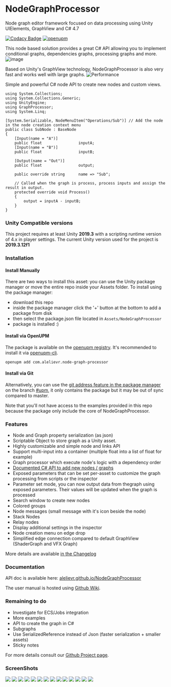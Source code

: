 # NodeGraphProcessor
Node graph editor framework focused on data processing using Unity UIElements, GraphView and C# 4.7

[![Codacy Badge](https://api.codacy.com/project/badge/Grade/4c62ece874d14a0b965b92cb163e3146)](https://www.codacy.com/manual/alelievr/NodeGraphProcessor?utm_source=github.com&amp;utm_medium=referral&amp;utm_content=alelievr/NodeGraphProcessor&amp;utm_campaign=Badge_Grade)
[![openupm](https://img.shields.io/npm/v/com.alelievr.node-graph-processor?label=openupm&registry_uri=https://package.openupm.com)](https://openupm.com/packages/com.alelievr.node-graph-processor/)

This node based solution provides a great C# API allowing you to implement conditional graphs, dependencies graphs, processing graphs and more.
![image](https://user-images.githubusercontent.com/6877923/83576832-f2486500-a532-11ea-9d2a-a6b75b980813.png)

Based on Unity's GraphView technology, NodeGraphProcessor is also very fast and works well with large graphs.
![Performance](https://user-images.githubusercontent.com/6877923/83576843-f70d1900-a532-11ea-80fb-c8fede6aa7ed.gif)

Simple and powerful C# node API to create new nodes and custom views.

```CSharp
using System.Collections;
using System.Collections.Generic;
using UnityEngine;
using GraphProcessor;
using System.Linq;

[System.Serializable, NodeMenuItem("Operations/Sub")] // Add the node in the node creation context menu
public class SubNode : BaseNode
{
    [Input(name = "A")]
    public float                inputA;
    [Input(name = "B")]
    public float                inputB;

    [Output(name = "Out")]
    public float				output;

    public override string		name => "Sub";

    // Called when the graph is process, process inputs and assign the result in output.
    protected override void Process()
    {
        output = inputA - inputB;
    }
}
```

### Unity Compatible versions

This project requires at least Unity **2019.3** with a scripting runtime version of 4.x in player settings.
The current Unity version used for the project is **2019.3.12f1**

### Installation

#### Install Manually
There are two ways to install this asset: you can use the Unity package manager or move the entire repo inside your Assets folder.
To install using the package manager:

- download this repo
- inside the package manager click the '+' button at the bottom to add a package from disk
- then select the package.json file located in `Assets/NodeGraphProcessor`
- package is installed :)

#### Install via OpenUPM

The package is available on the [openupm registry](https://openupm.com). It's recommended to install it via [openupm-cli](https://github.com/openupm/openupm-cli).

```
openupm add com.alelievr.node-graph-processor
```

#### Install via Git

Alternatively, you can use the [git address feature in the package manager](https://forum.unity.com/threads/git-support-on-package-manager.573673/) on the branch [#upm](https://github.com/alelievr/NodeGraphProcessor/tree/upm), it only contains the package but it may be out of sync compared to master.

Note that you'll not have access to the examples provided in this repo because the package only include the core of NodeGraphProcessor.

### Features

- Node and Graph property serialization (as json)
- Scriptable Object to store graph as a Unity asset.
- Highly customizable and simple node and links API
- Support multi-input into a container (multiple float into a list of float for example)
- Graph processor which execute node's logic with a dependency order
- [Documented C# API to add new nodes / graphs](https://github.com/alelievr/NodeGraphProcessor/wiki/Node-scripting-API)
- Exposed parameters that can be set per-asset to customize the graph processing from scripts or the inspector
- Parameter set mode, you can now output data from thegraph using exposed parameters. Their values will be updated when the graph is processed
- Search window to create new nodes
- Colored groups
- Node messages (small message with it's icon beside the node)
- Stack Nodes
- Relay nodes
- Display additional settings in the inspector
- Node creation menu on edge drop
- Simplified edge connection compared to default GraphView (ShaderGraph and VFX Graph)

More details are available [in the Changelog](CHANGELOG.md)

### Documentation

API doc is available here: [alelievr.github.io/NodeGraphProcessor](https://alelievr.github.io/NodeGraphProcessor/api/index.html)

The user manual is hosted using [Github Wiki](https://github.com/alelievr/NodeGraphProcessor/wiki).

### Remaining to do

- Investigate for ECS/Jobs integration
- More examples
- API to create the graph in C#
- Subgraphs
- Use SerializedReference instead of Json (faster serialization + smaller assets)
- Sticky notes

For more details consult our [Github Project page](https://github.com/alelievr/NodeGraphProcessor/projects/2).

### ScreenShots

![](https://image.noelshack.com/fichiers/2018/35/7/1535906391-graph.png)
![](http://g.recordit.co/U1MAlFfuba.gif)
![](https://user-images.githubusercontent.com/6877923/89329982-e04c8500-d68f-11ea-8218-261225170978.gif)
![](https://user-images.githubusercontent.com/6877923/89330117-12f67d80-d690-11ea-9b62-f878b86b8342.gif)
![](https://user-images.githubusercontent.com/6877923/53634256-0445a480-3c1a-11e9-99e5-d8f3616863bd.png)
![](https://user-images.githubusercontent.com/6877923/58935692-3fea9000-876e-11e9-945e-8a874a4586a9.png)
![](https://user-images.githubusercontent.com/6877923/58935811-893adf80-876e-11e9-9f69-69ce51a432b8.png)
![](https://user-images.githubusercontent.com/6877923/71757124-c34e9a00-2e93-11ea-900c-63ecd772af3f.gif)
![](https://user-images.githubusercontent.com/6877923/63230815-51dabb80-c212-11e9-9d54-382e649e77f1.png)
![](https://user-images.githubusercontent.com/6877923/69500269-e469b580-0ef9-11ea-9c4b-f58e793f7ecd.gif)
![](https://user-images.githubusercontent.com/6877923/71782933-25b4b100-2fe0-11ea-9b57-0198f7161535.gif)
![](https://user-images.githubusercontent.com/6877923/77270201-808aaa00-6cab-11ea-9028-e671092be194.gif)
![](https://user-images.githubusercontent.com/6877923/87306684-ac5ec380-c518-11ea-9346-1ed47e8cd016.gif)
![](https://user-images.githubusercontent.com/6877923/89890139-272c0480-dbd3-11ea-86f4-696d260f707b.gif)
